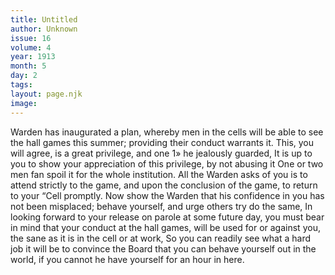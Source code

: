 ```yaml
---
title: Untitled
author: Unknown
issue: 16
volume: 4
year: 1913
month: 5
day: 2
tags:
layout: page.njk
image:
---
```

Warden has inaugurated a plan, whereby men in the cells will be able to see the hall games this summer; providing their conduct warrants it. This, you will agree, is a great privilege, and one 1» he jealously guarded, It is up to you to show your appreciation of this privilege, by not abusing it One or two men fan spoil it for the whole institution. All the Warden asks of you is to attend strictly to the game, and upon the conclusion of the game, to return to your “Cell promptly. Now show the Warden that his confidence in you has not been misplaced; behave yourself, and urge others try do the same, In looking forward to your release on parole at some future day, you must bear in mind that your conduct at the hall games, will be used for or against you, the sane as it is in the cell or at work, So you can readily see what a hard job it will be to convince the Board that you can behave yourself out in the world, if you cannot he have yourself for an hour in here. 




